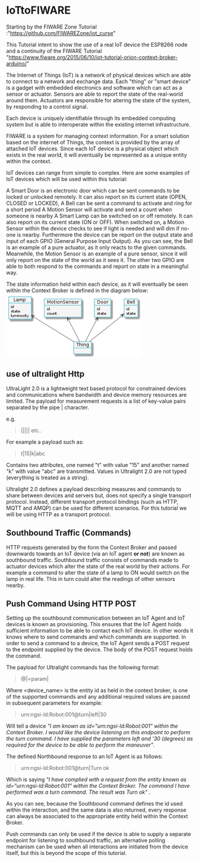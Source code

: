 # IoTtoFIWARE
Starting by the FIWARE Zone Tutorial :"https://github.com/FIWAREZone/iot_curse"

This Tutorial intent to show the use of a real IoT device the ESP8266 node and a continuity of the FIWARE Tutorial "https://www.fiware.org/2015/06/10/iot-tutorial-orion-context-broker-arduino/"

The Internet of Things (IoT) is a network of physical devices which are able to connect to a network and exchange data. Each "thing" or "smart device" is a gadget with embedded electronics and software which can act as a sensor or actuator. Sensors are able to report the state of the real-world around them. Actuators are responsible for altering the state of the system, by responding to a control signal.

Each device is uniquely identifiable through its embedded computing system but is able to interoperate within the existing internet infrastructure.

FIWARE is a system for managing context information. For a smart solution based on the internet of Things, the context is provided by the array of attached IoT devices. Since each IoT device is a physical object which exists in the real world, it will eventually be represented as a unique entity within the context.

IoT devices can range from simple to complex. Here are some examples of IoT devices which will be used within this tutorial:

A Smart Door is an electronic door which can be sent commands to be locked or unlocked remotely. It can also report on its current state (OPEN, CLOSED or LOCKED),
A Bell can be sent a command to activate and ring for a short period
A Motion Sensor will activate and send a count when someone is nearby
A Smart Lamp can be switched on or off remotely. It can also report on its current state (ON or OFF). When switched on, a Motion Sensor within the device checks to see if light is needed and will dim if no-one is nearby. Furthermore the device can be report on the output state and input of each GPIO (General Purpose Input Output).
As you can see, the Bell is an example of a pure actuator, as it only reacts to the given commands. Meanwhile, the Motion Sensor is an example of a pure sensor, since it will only report on the state of the world as it sees it. The other two GPIO are able to both respond to the commands and report on state in a meaningful way.

The state information held within each device, as it will eventually be seen within the Context Broker is defined in the diagram below:
![entities image](https://github.com/iHubBridge/IoTtoFIWARE/blob/main/entities.png)

## use of ultralight Http

UltraLight 2.0 is a lightweight text based protocol for constrained devices and communications where bandwidth and device memory resources are limited. The payload for measurement requests is a list of key-value pairs separated by the pipe | character.

e.g.

> <key>|<value>|<key>|<value>|<key>|<value> etc..

For example a payload such as:

> t|15|k|abc


Contains two attributes, one named "t" with value "15" and another named "k" with value "abc" are transmitted. Values in Ultralight 2.0 are not typed (everything is treated as a string).

Ultralight 2.0 defines a payload describing measures and commands to share between devices and servers but, does not specify a single transport protocol. Instead, different transport protocol bindings (such as HTTP, MQTT and AMQP) can be used for different scenarios. For this tutorial we will be using HTTP as a transport protocol.

## Southbound Traffic (Commands)
HTTP requests generated by the form the Context Broker and passed downwards towards an IoT device (via an IoT agent **or not**) are known as southbound traffic. Southbound traffic consists of commands made to actuator devices which alter the state of the real world by their actions. For example a command to alter the state of a lamp to ON would switch on the lamp in real life. This in turn could alter the readings of other sensors nearby.

## Push Command Using HTTP POST
Setting up the southbound communication between an IoT Agent and IoT devices is known as provisioning. This ensures that the IoT Agent holds sufficient information to be able to contact each IoT device. In other words it knows where to send commands and which commands are supported. In order to send a command to a device, the IoT Agent sends a POST request to the endpoint supplied by the device. The body of the POST request holds the command.

The payload for Ultralight commands has the following format:

> <device name>@<command>|<param|<param>

Where <device_name> is the entity id as held in the context broker, <command> is one of the supported commands and any additional required values are passed in subsequent parameters for example:

> urn:ngsi-ld:Robot:001@turn|left|30

Will tell a device _"I am known as id="urn:ngsi-ld:Robot:001" within the Context Broker. I would like the device listening on this endpoint to perform the turn command. I have supplied the parameters left and '30 (degrees) as required for the device to be able to perform the maneuver"_.

The defined Northbound response to an IoT Agent is as follows:

> urn:ngsi-ld:Robot:001@turn|Turn ok

Which is saying _"I have complied with a request from the entity known as id="urn:ngsi-ld:Robot:001" within the Context Broker. The command I have performed was a turn command. The result was Turn ok"_ .

As you can see, because the Southbound command defines the id used within the interaction, and the same data is also returned, every response can always be associated to the appropriate entity held within the Context Broker.

Push commands can only be used if the device is able to supply a separate endpoint for listening to southbound traffic, an alternative polling mechanism can be used when all interactions are initiated from the device itself, but this is beyond the scope of this tutorial.


